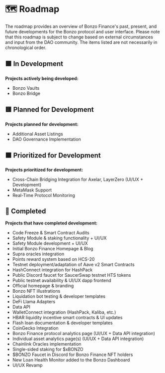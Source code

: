 # 🗺️ Roadmap

The roadmap provides an overview of Bonzo Finance's past, present, and future developments for the Bonzo protocol and user interface. Please note that this roadmap is subject to change based on external circumstances and input from the DAO community. The items listed are not necessarily in chronological order.

## 🟩 In Development

**Projects actively being developed:**

* Bonzo Vaults
* Bonzo Bridge

## 🟨 Planned for Development

**Projects planned for development:**

* Additional Asset Listings
* DAO Governance Implementation

## 🟧 Prioritized for Development

**Projects prioritized for development:**

* Cross-Chain Bridging Integration for Axelar, LayerZero  (UI/UX + Development)
* MetaMask Support
* Real-Time Protocol Monitoring

## 🏁 Completed

**Projects that have completed development:**

* Code Freeze & Smart Contract Audits
* Safety Module & staking functionality + UI/UX
* Safety Module development + UI/UX
* Initial Bonzo Finance Homepage & Blog
* Supra oracles integration
* Points reward system based on HCS-20
* Testnet deployment/adaptation of Aave v2 Smart Contracts
* HashConnect integration for HashPack
* Public Discord faucet for SaucerSwap testnet HTS tokens
* Public testnet availability & UI/UX dapp frontend
* Official homepage & branding
* Bonzo NFT illustrations
* Liquidation bot testing & developer templates
* DeFi Llama Adapters
* Data API
* WalletConnect integration (HashPack, Kaliba, etc.)
* HBAR liquidity incentive smart contracts & UI updates
* Flash loan documentation & developer templates
* CoinGecko Integration
* Bonzo Finance protocol analytics page (UI/UX + Data API integration)
* Individual asset analytics page(s) (UI/UX + Data API integration)
* Chainlink Oracles implementation
* Single-sided staking for $xBONZO
* $BONZO Faucet in Discord for Bonzo Finance NFT holders
* New Loan Health Monitor added to the Bonzo Dashboard
* UI/UX Revamp
